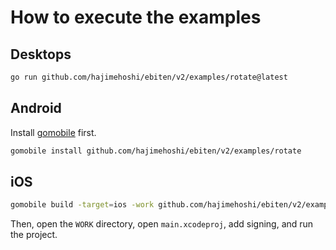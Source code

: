 # How to execute the examples

## Desktops

```sh
go run github.com/hajimehoshi/ebiten/v2/examples/rotate@latest
```

## Android

Install [gomobile](https://pkg.go.dev/golang.org/x/mobile/cmd/gomobile) first.

```sh
gomobile install github.com/hajimehoshi/ebiten/v2/examples/rotate
```

## iOS

```sh
gomobile build -target=ios -work github.com/hajimehoshi/ebiten/v2/examples/rotate
```

Then, open the `WORK` directory, open `main.xcodeproj`, add signing, and run the project.
